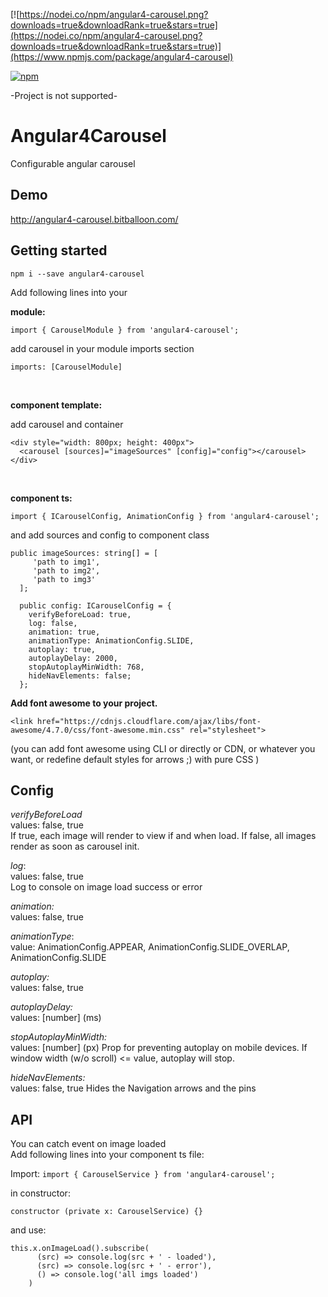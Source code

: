 [![https://nodei.co/npm/angular4-carousel.png?downloads=true&downloadRank=true&stars=true](https://nodei.co/npm/angular4-carousel.png?downloads=true&downloadRank=true&stars=true)](https://www.npmjs.com/package/angular4-carousel)

[![npm](https://img.shields.io/npm/dm/angular4-carousel.svg)](https://www.npmjs.com/package/angular4-carousel)

-Project is not supported-

# Angular4Carousel

Configurable angular carousel

## Demo

http://angular4-carousel.bitballoon.com/

## Getting started

`npm i --save angular4-carousel`

Add following lines into your

**module:**

```
import { CarouselModule } from 'angular4-carousel';
```

add carousel in your module imports section<br/>
```
imports: [CarouselModule]
```

<br/>

**component template:**

add carousel and container
```
<div style="width: 800px; height: 400px">
  <carousel [sources]="imageSources" [config]="config"></carousel>
</div>
```

<br/>

**component ts:**

```
import { ICarouselConfig, AnimationConfig } from 'angular4-carousel';
```

and add sources and config to component class
```
public imageSources: string[] = [
     'path to img1',
     'path to img2',
     'path to img3'
  ];

  public config: ICarouselConfig = {
    verifyBeforeLoad: true,
    log: false,
    animation: true,
    animationType: AnimationConfig.SLIDE,
    autoplay: true,
    autoplayDelay: 2000,
    stopAutoplayMinWidth: 768,
    hideNavElements: false;
  };
```

**Add font awesome to your project.**
```
<link href="https://cdnjs.cloudflare.com/ajax/libs/font-awesome/4.7.0/css/font-awesome.min.css" rel="stylesheet">
```
(you can add font awesome using CLI or directly or CDN, or whatever you want, or redefine default styles for arrows ;) with pure CSS )

## Config

_verifyBeforeLoad_ <br/>
values: false, true <br/>
If true, each image will render to view if and when load.
If false, all images render as soon as carousel init.

_log_: <br/>
values: false, true <br/>
Log to console on image load success or error

_animation:_ <br/>
values: false, true <br/>


_animationType_: <br/>
value: AnimationConfig.APPEAR, AnimationConfig.SLIDE_OVERLAP, AnimationConfig.SLIDE

_autoplay:_<br/>
values: false, true

_autoplayDelay:_ <br/>
values: [number] (ms)

_stopAutoplayMinWidth:_ <br/>
values: [number] (px)
Prop for preventing autoplay on mobile devices.
If window width (w/o scroll) <= value, autoplay will stop.

_hideNavElements:_ <br/>
values: false, true
Hides the Navigation arrows and the pins

## API

You can catch event on image loaded <br/>
Add following lines into your component ts file:

Import:
`
import { CarouselService } from 'angular4-carousel';
`

in constructor:

`
constructor (private x: CarouselService) {}
`

and use:<br/>
```
this.x.onImageLoad().subscribe(
      (src) => console.log(src + ' - loaded'),
      (src) => console.log(src + ' - error'),
      () => console.log('all imgs loaded')
    )
```
